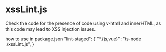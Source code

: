 # xssLint.js
Check the code for the presence of code using v-html and innerHTML, as this code may lead to XSS injection issues.

how to use
in package.json
"lint-staged": {
    "*.{js,vue}": "ts-node ./xssLint.js",
}
